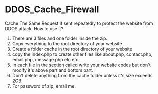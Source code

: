 # DDOS_Cache_Firewall
Cache The Same Request if sent repeatedly to protect the website from DDOS attack.
How to use it?
1. There are 3 files and one folder inside the zip.
2. Copy everything to the root directory of your website
3. Create a folder cache in the root directory of your website
4. copy the index.php to create other files like about.php, contact.php, email.php, message.php etc etc.
5. In each file in the section called <!-- Your website content and logic here --> write your website codes but don't modify it's above part and bottom part.
6. Don't delete anything from the cache folder unless it's size exceeds 2GB.
7. For password of zip, email me.
